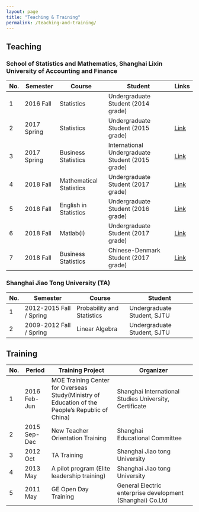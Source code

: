 ```yaml
---
layout: page
title: "Teaching & Training"
permalink: /teaching-and-training/
---
```


## Teaching

### School of Statistics and Mathematics, Shanghai Lixin University of Accounting and Finance

<table class="table table-hover table-striped">
  <thead>
    <tr><th>No.</th><th>Semester</th><th>Course</th><th>Student</th><th>Links</th></tr>
  </thead>
  <tbody>
    <tr><td>1</td><td>2016 Fall  </td><td>Statistics         </td><td>Undergraduate Student (2014 grade)              </td>
        <td></td></tr>
    <tr><td>2</td><td>2017 Spring</td><td>Statistics         </td><td>Undergraduate Student (2015 grade)              </td>
        <td><a href="/teaching/2017-spring-statistics.html">Link</a>         </td></tr>
    <tr><td>3</td><td>2017 Spring</td><td>Business Statistics</td><td>International Undergraduate Student (2015 grade)</td>
        <td><a href="/teaching/2017-spring-business-statistics.html">Link</a></td></tr>
    <tr><td>4</td><td>2018 Fall</td><td>Mathematical Statistics</td><td>Undergraduate Student (2017 grade)</td>
        <td><a href="/teaching/2018-fall-mathematical-statistics.html">Link</a></td></tr>
    <tr><td>5</td><td>2018 Fall</td><td>English in Statistics</td><td>Undergraduate Student (2016 grade)</td>
        <td><a href="/teaching/2018-fall-english-in-statistics.html">Link</a></td></tr>
    <tr><td>6</td><td>2018 Fall</td><td>Matlab(I)</td><td>Undergraduate Student (2017 grade)</td>
        <td><a href="/teaching/2018-fall-matlab-i.html">Link</a></td></tr>
    <tr><td>7</td><td>2018 Fall</td><td>Business Statistics</td><td>Chinese-Denmark Student (2017 grade)</td>
        <td><a href="/teaching/2018-fall-business-statistics.html">Link</a></td></tr>
  </tbody>
</table>

### Shanghai Jiao Tong University (TA)

<table class="table table-hover table-striped">
  <thead>
    <tr><th>No.</th><th>Semester</th><th>Course</th><th>Student</th></tr>
  </thead>
  <tbody>
    <tr><td>1</td><td>2012-2015 Fall / Spring</td><td>Probability and Statistics</td><td>Undergraduate Student, SJTU</td></tr>
    <tr><td>2</td><td>2009-2012 Fall / Spring</td><td>Linear Algebra            </td><td>Undergraduate Student, SJTU</td></tr>
  </tbody>
</table>

## Training

<table class="table table-hover table-striped">
  <thead>
    <tr><th>No.</th><th>Period</th><th>Training Project</th><th>Organizer</th></tr>
  </thead>
  <tbody>
    <tr><td>1</td><td>2016 Feb-Jun</td><td>MOE Training Center for Overseas Study(Ministry of Education of the People’s Republic of China)</td><td>Shanghai International Studies University, Certificate   </td></tr>
    <tr><td>2</td><td>2015 Sep-Dec</td><td>New Teacher Orientation Training                                                               </td><td>Shanghai Educational Committee                           </td></tr>
    <tr><td>3</td><td>2012 Oct    </td><td>TA Training                                                                                    </td><td>Shanghai Jiao tong University                            </td></tr>
    <tr><td>4</td><td>2013 May    </td><td>A pilot program (Elite leadership training)                                                    </td><td>Shanghai Jiao tong University                            </td></tr>
    <tr><td>5</td><td>2011 May    </td><td>GE Open Day Training                                                                           </td><td>General Electric enterprise development (Shanghai) Co.Ltd</td></tr>
  </tbody>
</table>

